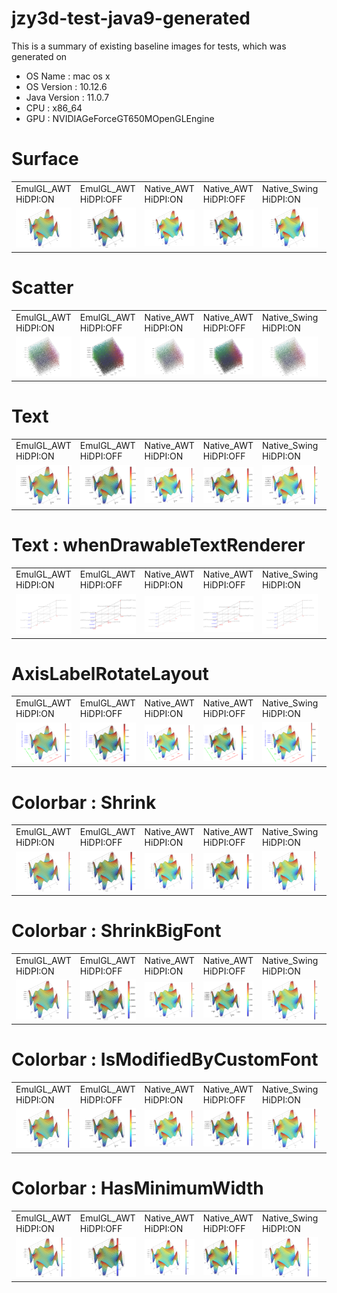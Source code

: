 jzy3d-test-java9-generated
==========================
This is a summary of existing baseline images for tests, which was generated on 
* OS Name : mac os x
* OS Version : 10.12.6
* Java Version : 11.0.7
* CPU : x86_64
* GPU : NVIDIAGeForceGT650MOpenGLEngine

# Surface
<table markdown=1>
<tr>
<td>EmulGL_AWT HiDPI:ON</td>
<td>EmulGL_AWT HiDPI:OFF</td>
<td>Native_AWT HiDPI:ON</td>
<td>Native_AWT HiDPI:OFF</td>
<td>Native_Swing HiDPI:ON</td>
<td>Native_Swing HiDPI:OFF</td>
</tr>
<tr>
<td><img src="src/test/resources/macosx_10.12.6_NVIDIAGeForceGT650MOpenGLEngine/Surface_EmulGL_AWT_HiDPI=ON.png"></td>
<td><img src="src/test/resources/macosx_10.12.6_NVIDIAGeForceGT650MOpenGLEngine/Surface_EmulGL_AWT_HiDPI=OFF.png"></td>
<td><img src="src/test/resources/macosx_10.12.6_NVIDIAGeForceGT650MOpenGLEngine/Surface_Native_AWT_HiDPI=ON.png"></td>
<td><img src="src/test/resources/macosx_10.12.6_NVIDIAGeForceGT650MOpenGLEngine/Surface_Native_AWT_HiDPI=OFF.png"></td>
<td><img src="src/test/resources/macosx_10.12.6_NVIDIAGeForceGT650MOpenGLEngine/Surface_Native_Swing_HiDPI=ON.png"></td>
<td><img src="src/test/resources/macosx_10.12.6_NVIDIAGeForceGT650MOpenGLEngine/Surface_Native_Swing_HiDPI=OFF.png"></td>
</tr>
</table>

# Scatter
<table markdown=1>
<tr>
<td>EmulGL_AWT HiDPI:ON</td>
<td>EmulGL_AWT HiDPI:OFF</td>
<td>Native_AWT HiDPI:ON</td>
<td>Native_AWT HiDPI:OFF</td>
<td>Native_Swing HiDPI:ON</td>
<td>Native_Swing HiDPI:OFF</td>
</tr>
<tr>
<td><img src="src/test/resources/macosx_10.12.6_NVIDIAGeForceGT650MOpenGLEngine/Scatter_EmulGL_AWT_HiDPI=ON.png"></td>
<td><img src="src/test/resources/macosx_10.12.6_NVIDIAGeForceGT650MOpenGLEngine/Scatter_EmulGL_AWT_HiDPI=OFF.png"></td>
<td><img src="src/test/resources/macosx_10.12.6_NVIDIAGeForceGT650MOpenGLEngine/Scatter_Native_AWT_HiDPI=ON.png"></td>
<td><img src="src/test/resources/macosx_10.12.6_NVIDIAGeForceGT650MOpenGLEngine/Scatter_Native_AWT_HiDPI=OFF.png"></td>
<td><img src="src/test/resources/macosx_10.12.6_NVIDIAGeForceGT650MOpenGLEngine/Scatter_Native_Swing_HiDPI=ON.png"></td>
<td><img src="src/test/resources/macosx_10.12.6_NVIDIAGeForceGT650MOpenGLEngine/Scatter_Native_Swing_HiDPI=OFF.png"></td>
</tr>
</table>

# Text
<table markdown=1>
<tr>
<td>EmulGL_AWT HiDPI:ON</td>
<td>EmulGL_AWT HiDPI:OFF</td>
<td>Native_AWT HiDPI:ON</td>
<td>Native_AWT HiDPI:OFF</td>
<td>Native_Swing HiDPI:ON</td>
<td>Native_Swing HiDPI:OFF</td>
</tr>
<tr>
<td><img src="src/test/resources/macosx_10.12.6_NVIDIAGeForceGT650MOpenGLEngine/Text_EmulGL_AWT_HiDPI=ON_Font=AppleChancery24.png"></td>
<td><img src="src/test/resources/macosx_10.12.6_NVIDIAGeForceGT650MOpenGLEngine/Text_EmulGL_AWT_HiDPI=OFF_Font=AppleChancery24.png"></td>
<td><img src="src/test/resources/macosx_10.12.6_NVIDIAGeForceGT650MOpenGLEngine/Text_Native_AWT_HiDPI=ON_Font=AppleChancery24.png"></td>
<td><img src="src/test/resources/macosx_10.12.6_NVIDIAGeForceGT650MOpenGLEngine/Text_Native_AWT_HiDPI=OFF_Font=AppleChancery24.png"></td>
<td><img src="src/test/resources/macosx_10.12.6_NVIDIAGeForceGT650MOpenGLEngine/Text_Native_Swing_HiDPI=ON_Font=AppleChancery24.png"></td>
<td><img src="src/test/resources/macosx_10.12.6_NVIDIAGeForceGT650MOpenGLEngine/Text_Native_Swing_HiDPI=OFF_Font=AppleChancery24.png"></td>
</tr>
</table>

# Text : whenDrawableTextRenderer
<table markdown=1>
<tr>
<td>EmulGL_AWT HiDPI:ON</td>
<td>EmulGL_AWT HiDPI:OFF</td>
<td>Native_AWT HiDPI:ON</td>
<td>Native_AWT HiDPI:OFF</td>
<td>Native_Swing HiDPI:ON</td>
<td>Native_Swing HiDPI:OFF</td>
</tr>
<tr>
<td><img src="src/test/resources/macosx_10.12.6_NVIDIAGeForceGT650MOpenGLEngine/Text_whenDrawableTextRenderer_EmulGL_AWT_HiDPI=ON.png"></td>
<td><img src="src/test/resources/macosx_10.12.6_NVIDIAGeForceGT650MOpenGLEngine/Text_whenDrawableTextRenderer_EmulGL_AWT_HiDPI=OFF.png"></td>
<td><img src="src/test/resources/macosx_10.12.6_NVIDIAGeForceGT650MOpenGLEngine/Text_whenDrawableTextRenderer_Native_AWT_HiDPI=ON.png"></td>
<td><img src="src/test/resources/macosx_10.12.6_NVIDIAGeForceGT650MOpenGLEngine/Text_whenDrawableTextRenderer_Native_AWT_HiDPI=OFF.png"></td>
<td><img src="src/test/resources/macosx_10.12.6_NVIDIAGeForceGT650MOpenGLEngine/Text_whenDrawableTextRenderer_Native_Swing_HiDPI=ON.png"></td>
<td><img src="src/test/resources/macosx_10.12.6_NVIDIAGeForceGT650MOpenGLEngine/Text_whenDrawableTextRenderer_Native_Swing_HiDPI=OFF.png"></td>
</tr>
</table>

# AxisLabelRotateLayout
<table markdown=1>
<tr>
<td>EmulGL_AWT HiDPI:ON</td>
<td>EmulGL_AWT HiDPI:OFF</td>
<td>Native_AWT HiDPI:ON</td>
<td>Native_AWT HiDPI:OFF</td>
<td>Native_Swing HiDPI:ON</td>
<td>Native_Swing HiDPI:OFF</td>
</tr>
<tr>
<td><img src="src/test/resources/macosx_10.12.6_NVIDIAGeForceGT650MOpenGLEngine/AxisLabelRotateLayout_EmulGL_AWT_HiDPI=ON.png"></td>
<td><img src="src/test/resources/macosx_10.12.6_NVIDIAGeForceGT650MOpenGLEngine/AxisLabelRotateLayout_EmulGL_AWT_HiDPI=OFF.png"></td>
<td><img src="src/test/resources/macosx_10.12.6_NVIDIAGeForceGT650MOpenGLEngine/AxisLabelRotateLayout_Native_AWT_HiDPI=ON.png"></td>
<td><img src="src/test/resources/macosx_10.12.6_NVIDIAGeForceGT650MOpenGLEngine/AxisLabelRotateLayout_Native_AWT_HiDPI=OFF.png"></td>
<td><img src="src/test/resources/macosx_10.12.6_NVIDIAGeForceGT650MOpenGLEngine/AxisLabelRotateLayout_Native_Swing_HiDPI=ON.png"></td>
<td><img src="src/test/resources/macosx_10.12.6_NVIDIAGeForceGT650MOpenGLEngine/AxisLabelRotateLayout_Native_Swing_HiDPI=OFF.png"></td>
</tr>
</table>

# Colorbar : Shrink
<table markdown=1>
<tr>
<td>EmulGL_AWT HiDPI:ON</td>
<td>EmulGL_AWT HiDPI:OFF</td>
<td>Native_AWT HiDPI:ON</td>
<td>Native_AWT HiDPI:OFF</td>
<td>Native_Swing HiDPI:ON</td>
<td>Native_Swing HiDPI:OFF</td>
</tr>
<tr>
<td><img src="src/test/resources/macosx_10.12.6_NVIDIAGeForceGT650MOpenGLEngine/Colorbar_Shrink_EmulGL_AWT_HiDPI=ON.png"></td>
<td><img src="src/test/resources/macosx_10.12.6_NVIDIAGeForceGT650MOpenGLEngine/Colorbar_Shrink_EmulGL_AWT_HiDPI=OFF.png"></td>
<td><img src="src/test/resources/macosx_10.12.6_NVIDIAGeForceGT650MOpenGLEngine/Colorbar_Shrink_Native_AWT_HiDPI=ON.png"></td>
<td><img src="src/test/resources/macosx_10.12.6_NVIDIAGeForceGT650MOpenGLEngine/Colorbar_Shrink_Native_AWT_HiDPI=OFF.png"></td>
<td><img src="src/test/resources/macosx_10.12.6_NVIDIAGeForceGT650MOpenGLEngine/Colorbar_Shrink_Native_Swing_HiDPI=ON.png"></td>
<td><img src="src/test/resources/macosx_10.12.6_NVIDIAGeForceGT650MOpenGLEngine/Colorbar_Shrink_Native_Swing_HiDPI=OFF.png"></td>
</tr>
</table>

# Colorbar : ShrinkBigFont
<table markdown=1>
<tr>
<td>EmulGL_AWT HiDPI:ON</td>
<td>EmulGL_AWT HiDPI:OFF</td>
<td>Native_AWT HiDPI:ON</td>
<td>Native_AWT HiDPI:OFF</td>
<td>Native_Swing HiDPI:ON</td>
<td>Native_Swing HiDPI:OFF</td>
</tr>
<tr>
<td><img src="src/test/resources/macosx_10.12.6_NVIDIAGeForceGT650MOpenGLEngine/Colorbar_ShrinkBigFont_EmulGL_AWT_HiDPI=ON.png"></td>
<td><img src="src/test/resources/macosx_10.12.6_NVIDIAGeForceGT650MOpenGLEngine/Colorbar_ShrinkBigFont_EmulGL_AWT_HiDPI=OFF.png"></td>
<td><img src="src/test/resources/macosx_10.12.6_NVIDIAGeForceGT650MOpenGLEngine/Colorbar_ShrinkBigFont_Native_AWT_HiDPI=ON.png"></td>
<td><img src="src/test/resources/macosx_10.12.6_NVIDIAGeForceGT650MOpenGLEngine/Colorbar_ShrinkBigFont_Native_AWT_HiDPI=OFF.png"></td>
<td><img src="src/test/resources/macosx_10.12.6_NVIDIAGeForceGT650MOpenGLEngine/Colorbar_ShrinkBigFont_Native_Swing_HiDPI=ON.png"></td>
<td><img src="src/test/resources/macosx_10.12.6_NVIDIAGeForceGT650MOpenGLEngine/Colorbar_ShrinkBigFont_Native_Swing_HiDPI=OFF.png"></td>
</tr>
</table>

# Colorbar : IsModifiedByCustomFont
<table markdown=1>
<tr>
<td>EmulGL_AWT HiDPI:ON</td>
<td>EmulGL_AWT HiDPI:OFF</td>
<td>Native_AWT HiDPI:ON</td>
<td>Native_AWT HiDPI:OFF</td>
<td>Native_Swing HiDPI:ON</td>
<td>Native_Swing HiDPI:OFF</td>
</tr>
<tr>
<td><img src="src/test/resources/macosx_10.12.6_NVIDIAGeForceGT650MOpenGLEngine/Colorbar_IsModifiedByCustomFont_EmulGL_AWT_HiDPI=ON.png"></td>
<td><img src="src/test/resources/macosx_10.12.6_NVIDIAGeForceGT650MOpenGLEngine/Colorbar_IsModifiedByCustomFont_EmulGL_AWT_HiDPI=OFF.png"></td>
<td><img src="src/test/resources/macosx_10.12.6_NVIDIAGeForceGT650MOpenGLEngine/Colorbar_IsModifiedByCustomFont_Native_AWT_HiDPI=ON.png"></td>
<td><img src="src/test/resources/macosx_10.12.6_NVIDIAGeForceGT650MOpenGLEngine/Colorbar_IsModifiedByCustomFont_Native_AWT_HiDPI=OFF.png"></td>
<td><img src="src/test/resources/macosx_10.12.6_NVIDIAGeForceGT650MOpenGLEngine/Colorbar_IsModifiedByCustomFont_Native_Swing_HiDPI=ON.png"></td>
<td><img src="src/test/resources/macosx_10.12.6_NVIDIAGeForceGT650MOpenGLEngine/Colorbar_IsModifiedByCustomFont_Native_Swing_HiDPI=OFF.png"></td>
</tr>
</table>

# Colorbar : HasMinimumWidth
<table markdown=1>
<tr>
<td>EmulGL_AWT HiDPI:ON</td>
<td>EmulGL_AWT HiDPI:OFF</td>
<td>Native_AWT HiDPI:ON</td>
<td>Native_AWT HiDPI:OFF</td>
<td>Native_Swing HiDPI:ON</td>
<td>Native_Swing HiDPI:OFF</td>
</tr>
<tr>
<td><img src="src/test/resources/macosx_10.12.6_NVIDIAGeForceGT650MOpenGLEngine/Colorbar_HasMinimumWidth_EmulGL_AWT_HiDPI=ON.png"></td>
<td><img src="src/test/resources/macosx_10.12.6_NVIDIAGeForceGT650MOpenGLEngine/Colorbar_HasMinimumWidth_EmulGL_AWT_HiDPI=OFF.png"></td>
<td><img src="src/test/resources/macosx_10.12.6_NVIDIAGeForceGT650MOpenGLEngine/Colorbar_HasMinimumWidth_Native_AWT_HiDPI=ON.png"></td>
<td><img src="src/test/resources/macosx_10.12.6_NVIDIAGeForceGT650MOpenGLEngine/Colorbar_HasMinimumWidth_Native_AWT_HiDPI=OFF.png"></td>
<td><img src="src/test/resources/macosx_10.12.6_NVIDIAGeForceGT650MOpenGLEngine/Colorbar_HasMinimumWidth_Native_Swing_HiDPI=ON.png"></td>
<td><img src="src/test/resources/macosx_10.12.6_NVIDIAGeForceGT650MOpenGLEngine/Colorbar_HasMinimumWidth_Native_Swing_HiDPI=OFF.png"></td>
</tr>
</table>


